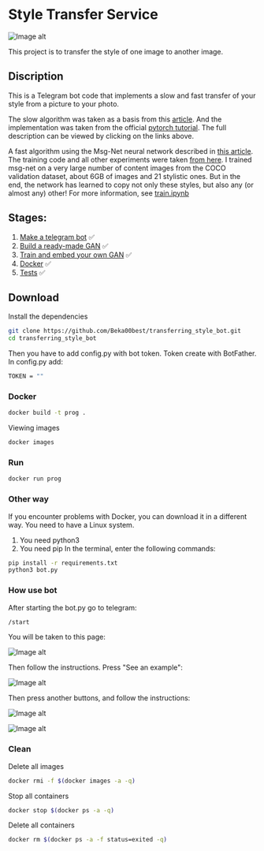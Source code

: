 # Style Transfer Service

![Image alt](https://github.com/Beka00best/transferring_style_bot/static/blob/main/neuralstyle.jpeg)

This project is to transfer the style of one image to another image.

## Discription

This is a Telegram bot code that implements a slow and fast transfer of your style from a picture to your photo.

The slow algorithm was taken as a basis from this <a href="https://arxiv.org/abs/1508.06576">article</a>. And the implementation was taken from the official <a href="https://pytorch.org/tutorials/advanced/neural_style_tutorial.html">pytorch tutorial</a>. The full description can be viewed by clicking on the links above.

A fast algorithm using the Msg-Net neural network described in <a href="https://arxiv.org/pdf/1703.06953.pdf ">this article</a>. The training code and all other experiments were taken <a href="https://github.com/zhanghang1989/PyTorch-Multi-Style-Transfer ">from here</a>. I trained msg-net on a very large number of content images from the COCO validation dataset, about 6GB of images and 21 stylistic ones. But in the end, the network has learned to copy not only these styles, but also any (or almost any) other! For more information, see <a href="https://github.com/Beka00best/transferring_style_bot/blob/main/train_gan/train.ipynb">train.ipynb</a>

## Stages:
1. [Make a telegram bot](#Make-a-telegram-bot) :white_check_mark: 
2. [Build a ready-made GAN](#Build-a-ready-made-GAN) :white_check_mark: 
3. [Train and embed your own GAN](#Train-and-embed-your-own-GAN) :white_check_mark: 
4. [Docker](#Docker) :white_check_mark: 
6. [Tests](#Tests) :white_check_mark: 

## Download
Install the dependencies
```sh
git clone https://github.com/Beka00best/transferring_style_bot.git
cd transferring_style_bot
```
Then you have to add config.py with bot token. Token create with BotFather. In config.py add:
```sh
TOKEN = ""
```
### Docker
```sh
docker build -t prog .
```
Viewing images
```sh
docker images
```
### Run
```sh
docker run prog
```
### Other way
If you encounter problems with Docker, you can download it in a different way. You need to have a Linux system. 
1. You need python3
2. You need pip
In the terminal, enter the following commands:
```sh
pip install -r requirements.txt
python3 bot.py
```

### How use bot
After starting the bot.py go to telegram:
```sh
/start
```

You will be taken to this page:

![Image alt](https://github.com/Beka00best/transferring_style_bot/blob/main/static/1.jpeg)

Then follow the instructions. Press "See an example":

![Image alt](https://github.com/Beka00best/transferring_style_bot/blob/main/static/3.jpeg)

Then press another buttons, and follow the instructions:

![Image alt](https://github.com/Beka00best/transferring_style_bot/blob/main/static/2.jpeg)

![Image alt](https://github.com/Beka00best/transferring_style_bot/blob/main/static/4.jpeg)


### Clean
Delete all images
```sh
docker rmi -f $(docker images -a -q)
```
Stop all containers
```sh
docker stop $(docker ps -a -q)
```
Delete all containers
```sh
docker rm $(docker ps -a -f status=exited -q)
```